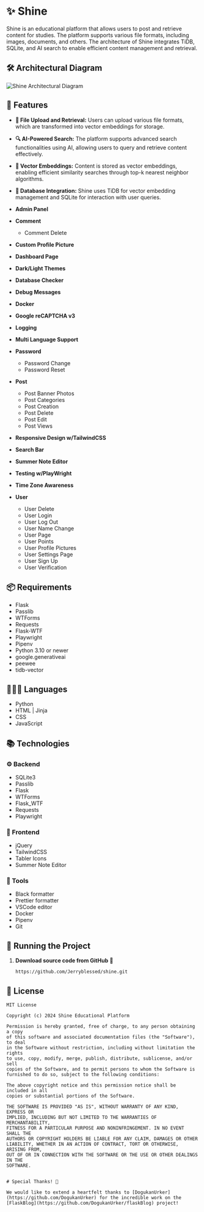 # ✨ Shine

Shine is an educational platform that allows users to post and retrieve content for studies. The platform supports various file formats, including images, documents, and others. The architecture of Shine integrates TiDB, SQLite, and AI search to enable efficient content management and retrieval.

## 🛠 Architectural Diagram

![Shine Architectural Diagram](https://i.ibb.co/LvZR3jC/shine-architectural-diagram.png)

## 🌟 Features

- **📁 File Upload and Retrieval:** Users can upload various file formats, which are transformed into vector embeddings for storage.
- **🔍 AI-Powered Search:** The platform supports advanced search functionalities using AI, allowing users to query and retrieve content effectively.
- **🔢 Vector Embeddings:** Content is stored as vector embeddings, enabling efficient similarity searches through top-k nearest neighbor algorithms.
- **💾 Database Integration:** Shine uses TiDB for vector embedding management and SQLite for interaction with user queries.

- **Admin Panel**
- **Comment**
  - Comment Delete
- **Custom Profile Picture**
- **Dashboard Page**
- **Dark/Light Themes**
- **Database Checker**
- **Debug Messages**
- **Docker**
- **Google reCAPTCHA v3**
- **Logging**
- **Multi Language Support**
- **Password**
  - Password Change
  - Password Reset
- **Post**
  - Post Banner Photos
  - Post Categories
  - Post Creation
  - Post Delete
  - Post Edit
  - Post Views
- **Responsive Design w/TailwindCSS**
- **Search Bar**
- **Summer Note Editor**
- **Testing w/PlayWright**
- **Time Zone Awareness**
- **User**
  - User Delete
  - User Login
  - User Log Out
  - User Name Change
  - User Page
  - User Points
  - User Profile Pictures
  - User Settings Page
  - User Sign Up
  - User Verification

## 📦 Requirements

- Flask
- Passlib
- WTForms
- Requests
- Flask-WTF
- Playwright
- Pipenv
- Python 3.10 or newer
- google.generativeai
- peewee
- tidb-vector


## 🧑🏻‍💻 Languages

- Python
- HTML | Jinja
- CSS
- JavaScript

## 📚 Technologies

### ⚙️ Backend

- SQLite3
- Passlib
- Flask
- WTForms
- Flask_WTF
- Requests
- Playwright

### 🔮 Frontend

- jQuery
- TailwindCSS
- Tabler Icons
- Summer Note Editor

### 🔨 Tools

- Black formatter
- Prettier formatter
- VSCode editor
- Docker
- Pipenv
- Git

## 🚦 Running the Project

1. **Download source code from GitHub** 💾
   ```bash
   https://github.com/Jerryblessed/shine.git
   
## 📜 License

```text
MIT License

Copyright (c) 2024 Shine Educational Platform

Permission is hereby granted, free of charge, to any person obtaining a copy
of this software and associated documentation files (the "Software"), to deal
in the Software without restriction, including without limitation the rights
to use, copy, modify, merge, publish, distribute, sublicense, and/or sell
copies of the Software, and to permit persons to whom the Software is
furnished to do so, subject to the following conditions:

The above copyright notice and this permission notice shall be included in all
copies or substantial portions of the Software.

THE SOFTWARE IS PROVIDED "AS IS", WITHOUT WARRANTY OF ANY KIND, EXPRESS OR
IMPLIED, INCLUDING BUT NOT LIMITED TO THE WARRANTIES OF MERCHANTABILITY,
FITNESS FOR A PARTICULAR PURPOSE AND NONINFRINGEMENT. IN NO EVENT SHALL THE
AUTHORS OR COPYRIGHT HOLDERS BE LIABLE FOR ANY CLAIM, DAMAGES OR OTHER
LIABILITY, WHETHER IN AN ACTION OF CONTRACT, TORT OR OTHERWISE, ARISING FROM,
OUT OF OR IN CONNECTION WITH THE SOFTWARE OR THE USE OR OTHER DEALINGS IN THE
SOFTWARE.


# Special Thanks! 🎉

We would like to extend a heartfelt thanks to [DogukanUrker](https://github.com/DogukanUrker) for the incredible work on the [FlaskBlog](https://github.com/DogukanUrker/flaskBlog) project!
